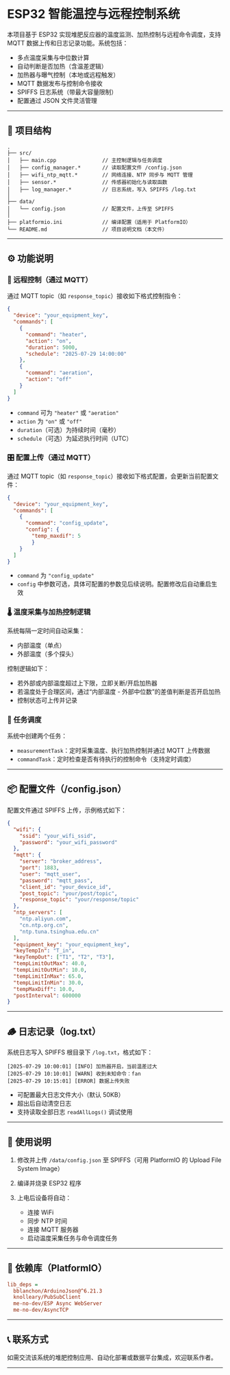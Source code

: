 # ESP32 智能温控与远程控制系统

本项目基于 ESP32 实现堆肥反应器的温度监测、加热控制与远程命令调度，支持 MQTT 数据上传和日志记录功能。系统包括：

* 多点温度采集与中位数计算
* 自动判断是否加热（含温差逻辑）
* 加热器与曝气控制（本地或远程触发）
* MQTT 数据发布与控制命令接收
* SPIFFS 日志系统（带最大容量限制）
* 配置通过 JSON 文件灵活管理

---

## 📁 项目结构

```
.
├── src/
│   ├── main.cpp               // 主控制逻辑与任务调度
│   ├── config_manager.*       // 读取配置文件 /config.json
│   ├── wifi_ntp_mqtt.*        // 网络连接、NTP 同步与 MQTT 管理
│   ├── sensor.*               // 传感器初始化与读取函数
│   ├── log_manager.*          // 日志系统，写入 SPIFFS /log.txt
│
├── data/
│   └── config.json            // 配置文件，上传至 SPIFFS
│
├── platformio.ini             // 编译配置（适用于 PlatformIO）
└── README.md                  // 项目说明文档（本文件）
```

---

## ⚙️ 功能说明

### 📡 远程控制（通过 MQTT）

通过 MQTT topic（如 `response_topic`）接收如下格式控制指令：

```json
{
  "device": "your_equipment_key",
  "commands": [
    {
      "command": "heater",
      "action": "on",
      "duration": 5000,
      "schedule": "2025-07-29 14:00:00"
    },
    {
      "command": "aeration",
      "action": "off"
    }
  ]
}
```

* `command` 可为 `"heater"` 或 `"aeration"`
* `action` 为 `"on"` 或 `"off"`
* `duration`（可选）为持续时间（毫秒）
* `schedule`（可选）为延迟执行时间（UTC）

### 🎛 配置上传（通过 MQTT）

通过 MQTT topic（如 `response_topic`）接收如下格式配置，会更新当前配置文件：

```json
{
  "device": "your_equipment_key",
  "commands": [
    {
      "command": "config_update",
      "config": {
        "temp_maxdif": 5
        }
    }
  ]
}
```

* `command` 为 `"config_update"`
* `config` 中参数可选，具体可配置的参数见后续说明。配置修改后自动重启生效

### 🌡️ 温度采集与加热控制逻辑

系统每隔一定时间自动采集：

* 内部温度（单点）
* 外部温度（多个探头）

控制逻辑如下：

* 若外部或内部温度超过上下限，立即关断/开启加热器
* 若温度处于合理区间，通过“内部温度 - 外部中位数”的差值判断是否开启加热
* 控制状态可上传并记录

### 🧠 任务调度

系统中创建两个任务：

* `measurementTask`：定时采集温度、执行加热控制并通过 MQTT 上传数据
* `commandTask`：定时检查是否有待执行的控制命令（支持定时调度）

---

## 📦 配置文件（/config.json）

配置文件通过 SPIFFS 上传，示例格式如下：

```json
{
  "wifi": {
    "ssid": "your_wifi_ssid",
    "password": "your_wifi_password"
  },
  "mqtt": {
    "server": "broker_address",
    "port": 1883,
    "user": "mqtt_user",
    "password": "mqtt_pass",
    "client_id": "your_device_id",
    "post_topic": "your/post/topic",
    "response_topic": "your/response/topic"
  },
  "ntp_servers": [
    "ntp.aliyun.com",
    "cn.ntp.org.cn",
    "ntp.tuna.tsinghua.edu.cn"
  ],
  "equipment_key": "your_equipment_key",
  "keyTempIn": "T_in",
  "keyTempOut": ["T1", "T2", "T3"],
  "tempLimitOutMax": 40.0,
  "tempLimitOutMin": 10.0,
  "tempLimitInMax": 65.0,
  "tempLimitInMin": 30.0,
  "tempMaxDiff": 10.0,
  "postInterval": 600000
}
```

---

## 🪵 日志记录（log.txt）

系统日志写入 SPIFFS 根目录下 `/log.txt`，格式如下：

```
[2025-07-29 10:00:01] [INFO] 加热器开启，当前温差过大
[2025-07-29 10:10:01] [WARN] 收到未知命令：fan
[2025-07-29 10:15:01] [ERROR] 数据上传失败
```

* 可配置最大日志文件大小（默认 50KB）
* 超出后自动清空日志
* 支持读取全部日志 `readAllLogs()` 调试使用

---

## 🚀 使用说明

1. 修改并上传 `/data/config.json` 至 SPIFFS（可用 PlatformIO 的 Upload File System Image）
2. 编译并烧录 ESP32 程序
3. 上电后设备将自动：

   * 连接 WiFi
   * 同步 NTP 时间
   * 连接 MQTT 服务器
   * 启动温度采集任务与命令调度任务

---

## 📌 依赖库（PlatformIO）

```ini
lib_deps =
  bblanchon/ArduinoJson@^6.21.3
  knolleary/PubSubClient
  me-no-dev/ESP Async WebServer
  me-no-dev/AsyncTCP
```

---

## 📞 联系方式

如需交流该系统的堆肥控制应用、自动化部署或数据平台集成，欢迎联系作者。

---

